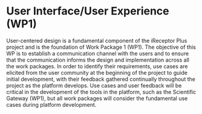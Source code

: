 # User Interface/User Experience (WP1)
User-centered design is a fundamental component of the iReceptor Plus project and is the foundation of Work Package 1 (WP1). The objective of this WP is to establish a communication channel with the users and to ensure that the communication informs the design and implementation across all the work packages. In order to identify their requirements, use cases are elicited from the user community at the beginning of the project to guide initial development, with their feedback gathered continually throughout the project as the platform develops. Use cases and user feedback will be critical in the development of the tools in the platform, such as the Scientific Gateway (WP1), but all work packages will consider the fundamental use cases during platform development. 
